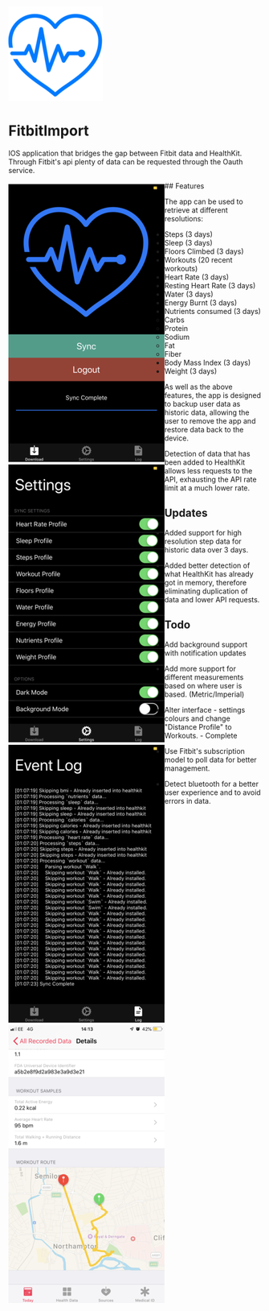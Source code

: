 ![Kiku](images/heart@0.75.png)

# FitbitImport

IOS application that bridges the gap between Fitbit data and HealthKit. Through Fitbit's api plenty of data can be requested through the Oauth service.

<div>
<img align="left" src="images/home.png" style="margin-top:5px;">
<img align="left" src="images/settings.png" style="margin-top:5px;">
<img align="left" src="images/log.png" style="margin-top:5px;">
<img align="left" src="images/route.png" style="margin-top:5px;">
</div>

<div>
## Features

 The app can be used to retrieve at different resolutions:

  * Steps (3 days)
  * Sleep (3 days)
  * Floors Climbed (3 days)
  * Workouts (20 recent workouts)
  * Heart Rate (3 days)
  * Resting Heart Rate (3 days)
  * Water (3 days)
  * Energy Burnt (3 days)
  * Nutrients consumed (3 days)
    * Carbs
    * Protein
    * Sodium
    * Fat
    * Fiber
  * Body Mass Index (3 days)
  * Weight (3 days)

  As well as the above features, the app is designed to backup user data as historic data, allowing the user to remove the app and restore data back to the device.

  Detection of data that has been added to HealthKit allows less requests to the API, exhausting the API rate limit at a much lower rate.
<div>

## Updates

  * Added support for high resolution step data for historic data over 3 days.

  * Added better detection of what HealthKit has already got in memory, therefore eliminating duplication of data and lower API requests.

## Todo

  * Add background support with notification updates

  * Add more support for different measurements based on where user is based. (Metric/Imperial)

  * Alter interface - settings colours and change "Distance Profile" to Workouts. - Complete

  * Use Fitbit's subscription model to poll data for better management.

  * Detect bluetooth for a better user experience and to avoid errors in data.
